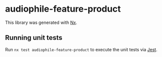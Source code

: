 # audiophile-feature-product

This library was generated with [Nx](https://nx.dev).

## Running unit tests

Run `nx test audiophile-feature-product` to execute the unit tests via [Jest](https://jestjs.io).
